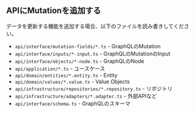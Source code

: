 ## APIにMutationを追加する

データを更新する機能を追加する場合、以下のファイルを読み書きしてください。

- `api/interface/mutation-fields/*.ts` - GraphQLのMutation
- `api/interface/inputs/*-input.ts` - GraphQLのMutationのInput
- `api/interface/objects/*-node.ts` - GraphQLのNode
- `api/application/*.ts` - ユースケース
- `api/domain/entities/*.entity.ts` - Entity
- `api/domain/values/*.value.ts` - Value Objects
- `api/infrastructure/repositories/*.repository.ts` - リポジトリ
- `api/infrastructure/adapters/*.adapter.ts` - 外部APIなど
- `api/interface/schema.ts` - GraphQLのスキーマ
